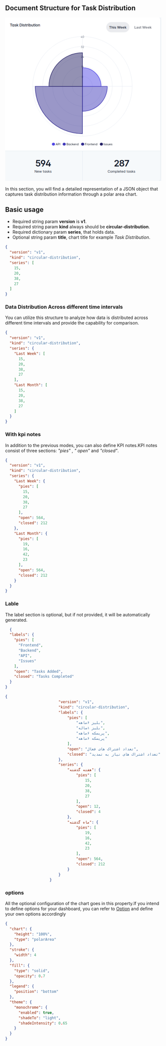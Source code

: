 ## Document Structure for Task Distribution

![airdash-documentation-sticky-target](./airdash-documentation-circular-distribution.png)

In this section, you will find a detailed representation of a JSON object that captures task distribution information
through a polar area chart.

## Basic usage

- Required string param **version** is **v1**.
- Required string param **kind** always should be **circular-distribution**.
- Required dictionary param **series**, that holds data.
- Optional string param **title**, chart title for example _Task Distribution_.

```json
{
  "version": "v1",
  "kind": "circular-distribution",
  "series": [
    15,
    20,
    38,
    27
  ]
}
```

### Data Distribution Across different time intervals

You can utilize this structure to analyze how data is distributed across different time intervals and provide the
capability for comparison.

```json
{
  "version": "v1",
  "kind": "circular-distribution",
  "series": {
    "Last Week": [
      15,
      20,
      38,
      27
    ],
    "Last Month": [
      15,
      20,
      38,
      27
    ]
  }
}
```

### With kpi notes

In addition to the previous modes, you can also define KPI notes.KPI notes consist of three sections: _"pies"_ , _"
open"_ and _"closed"_.

```json
{
  "version": "v1",
  "kind": "circular-distribution",
  "series": {
    "Last Week": {
      "pies": [
        15,
        20,
        38,
        27
      ],
      "open": 564,
      "closed": 212
    },
    "Last Month": {
      "pies": [
        19,
        16,
        42,
        23
      ],
      "open": 564,
      "closed": 212
    }
  }
}
```

### Lable

The label section is optional, but if not provided, it will be automatically generated.

```json
  {
  "labels": {
    "pies": [
      "Frontend",
      "Backend",
      "API",
      "Issues"
    ],
    "open": "Tasks Added",
    "closed": "Tasks Completed"
  }
}
```

```json
{
                        "version": "v1",
                        "kind": "circular-distribution",
                        "labels": {
                            "pies": [
                                "بلیز ۶ماهه",
                                "بلیز ۱ساله",
                                "پریسکه ۶ماهه",
                                "پریسکه ۶ماهه"
                            ],
                            "open": "تعداد اشتراک های فعال",
                            "closed": "تعداد اشتراک های نیاز به تمدید"
                        },
                        "series": {
                            "هفته گذشته": {
                                "pies": [
                                    15,
                                    20,
                                    38,
                                    27
                                ],
                                "open": 12,
                                "closed": 4
                            },
                            "ماه گذشته": {
                                "pies": [
                                    19,
                                    16,
                                    42,
                                    23
                                ],
                                "open": 564,
                                "closed": 212
                            }
                        }
                    }
```
### options

All the optional configuration of the chart goes in this property.If you intend to define options for your dashboard,
you can refer to [Option](https://apexcharts.com/docs/options/annotations/#) and define your own options accordingly

```json
{
  "chart": {
    "height": "100%",
    "type": "polarArea"
  },
  "stroke": {
    "width": 4
  },
  "fill": {
    "type": "solid",
    "opacity": 0.7
  },
  "legend": {
    "position": "bottom"
  },
  "theme": {
    "monochrome": {
      "enabled": true,
      "shadeTo": "light",
      "shadeIntensity": 0.65
    }
  }
}
```

